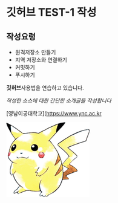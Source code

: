 # 깃허브 TEST-1 작성
## 작성요령

- 원격저장소 만들기
- 지역 저장소와 연결하기
- 커밋하기
- 푸시하기

**깃허브**사용법을 연습하고 있습니다.

*작성한 소스에 대한 간단한 소개글을 작성합니다*

[영남이공대학교](https://www.ync.ac.kr

![프로필 이미지](./pikachu.png)



